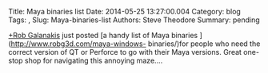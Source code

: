 Title: Maya binaries list
Date: 2014-05-25 13:27:00.004
Category: blog
Tags: , 
Slug: Maya-binaries-list
Authors: Steve Theodore
Summary: pending

[+Rob Galanakis](https://plus.google.com/112207898076601628221)  just posted
[a handy list of Maya binaries ](http://www.robg3d.com/maya-windows-
binaries/)for people who need the correct version of QT or Perforce to go with
their Maya versions.  Great one-stop shop for navigating this annoying
maze....

  


